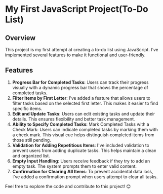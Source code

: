 # My First JavaScript Project(To-Do List)

## Overview
This project is my first attempt at creating a to-do list using JavaScript. I've implemented several features to make it functional and user-friendly.

## Features
1. **Progress Bar for Completed Tasks**: Users can track their progress visually with a dynamic progress bar that shows the percentage of completed tasks.
2. **Filter Items by First Letter**: I've added a feature that allows users to filter tasks based on the selected first letter. This makes it easier to find specific items.
3. **Edit and Update Tasks**: Users can edit existing tasks and update their details. This ensures flexibility and better task management.
4. **Ability to Specify Completed Tasks**: Mark Completed Tasks with a Check Mark: Users can indicate completed tasks by marking them with a check mark. This visual cue helps distinguish completed items from those still pending.
5. **Validation for Adding Repetitious Items**: I've included validation to prevent users from adding duplicate tasks. This helps maintain a clean and organized list.
6. **Empty Input Handling**: Users receive feedback if they try to add an empty task. The system prompts them to enter valid content.
7. **Confirmation for Clearing All Items**: To prevent accidental data loss, I've added a confirmation prompt when users attempt to clear all tasks.

Feel free to explore the code and contribute to this project! 😊
